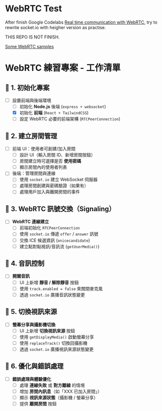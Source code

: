 # WebRTC Test

After finish Google Codelabs [Real time communication with WebRTC](https://codelabs.developers.google.com/codelabs/webrtc-web), try to rewrite socket.io with heigher version as practise.

THIS REPO IS NOT FINISH.

[Some WebRTC samples](https://github.com/webrtc/samples?tab=readme-ov-file)

# WebRTC 練習專案 - 工作清單

## 📌 1. 初始化專案
- [ ] 設置前端與後端環境  
  - [ ] 初始化 **Node.js** 後端 (`express + websocket`)  
  - [x] 初始化 **前端** (`React + TailwindCSS`)  
  - [ ] 設定 WebRTC 必要的前端架構 (`RTCPeerConnection`)  

## 📌 2. 建立房間管理
- [ ] 前端 UI：使用者可創建/加入房間  
  - [ ] 設計 UI（輸入房間 ID、新增房間按鈕）  
  - [ ] 房間建立時可選擇是否 **使用密碼**  
  - [ ] 顯示房間內的使用者列表  

- [ ] 後端：管理房間與連線  
  - [ ] 使用 `socket.io` 建立 WebSocket 伺服器  
  - [ ] 處理房間創建與密碼驗證（如果有）  
  - [ ] 處理用戶加入與離開房間的事件  

## 📌 3. WebRTC 訊號交換（Signaling）
- [ ] **WebRTC 連線建立**  
  - [ ] 前端初始化 `RTCPeerConnection`  
  - [ ] 使用 `socket.io` 傳遞 `offer` / `answer` 訊號  
  - [ ] 交換 ICE 候選資訊 (`onicecandidate`)  
  - [ ] 建立點對點視訊/音訊流 (`getUserMedia()`)  

## 📌 4. 音訊控制
- [ ] **開關音訊**
  - [ ] UI 上新增 **靜音 / 解除靜音** 按鈕  
  - [ ] 使用 `track.enabled = false` 來關閉麥克風  
  - [ ] 透過 `socket.io` 廣播音訊狀態變更  

## 📌 5. 切換視訊來源
- [ ] **螢幕分享與攝影機切換**
  - [ ] UI 上新增 **切換視訊來源** 按鈕  
  - [ ] 使用 `getDisplayMedia()` 啟動螢幕分享  
  - [ ] 使用 `replaceTrack()` 切換回攝影機  
  - [ ] 透過 `socket.io` 廣播視訊來源狀態變更  

## 📌 6. 優化與錯誤處理
- [ ] **錯誤處理與體驗優化**
  - [ ] 處理 **連線失敗** 或 **對方離線** 的情境  
  - [ ] 增加 **房間內訊息**（如「XXX 已加入房間」）  
  - [ ] 顯示 **視訊來源狀態**（攝影機 / 螢幕分享）  
  - [ ] 提供 **離開房間** 按鈕  
